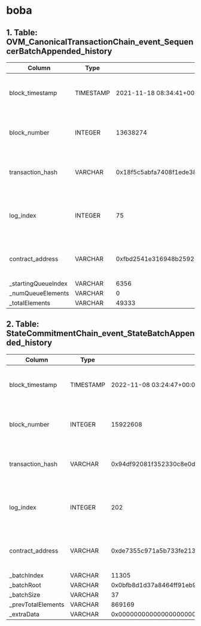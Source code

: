 # boba

## 1. Table: OVM\_CanonicalTransactionChain\_event\_SequencerBatchAppended\_history

| Column               | Type      | Example                                                            | Description                                                  |
| -------------------- | --------- | ------------------------------------------------------------------ | ------------------------------------------------------------ |
| block\_timestamp     | TIMESTAMP | 2021-11-18 08:34:41+00:00                                          | Timestamp of the block where this event was emitted          |
| block\_number        | INTEGER   | 13638274                                                           | The block number where this event was emitted                |
| transaction\_hash    | VARCHAR   | 0x18f5c5abfa7408f1ede389898e2702c9b75be7347b36dcf4a34bf95d9b3555e7 | Hash of the transactions in which this event was emitted     |
| log\_index           | INTEGER   | 75                                                                 | Integer of the log index position in the block of this event |
| contract\_address    | VARCHAR   | 0xfbd2541e316948b259264c02f370ed088e04c3db                         | Address of the contract that produced the log                |
| \_startingQueueIndex | VARCHAR   | 6356                                                               |                                                              |
| \_numQueueElements   | VARCHAR   | 0                                                                  |                                                              |
| \_totalElements      | VARCHAR   | 49333                                                              |                                                              |

## 2. Table: StateCommitmentChain\_event\_StateBatchAppended\_history

| Column              | Type      | Example                                                                                              | Description                                                  |
| ------------------- | --------- | ---------------------------------------------------------------------------------------------------- | ------------------------------------------------------------ |
| block\_timestamp    | TIMESTAMP | 2022-11-08 03:24:47+00:00                                                                            | Timestamp of the block where this event was emitted          |
| block\_number       | INTEGER   | 15922608                                                                                             | The block number where this event was emitted                |
| transaction\_hash   | VARCHAR   | 0x94df92081f352330c8e0d2ceb82dc6e5a0c2ab0dccc77104d1cf300f07fdeabd                                   | Hash of the transactions in which this event was emitted     |
| log\_index          | INTEGER   | 202                                                                                                  | Integer of the log index position in the block of this event |
| contract\_address   | VARCHAR   | 0xde7355c971a5b733fe2133753abd7e5441d441ec                                                           | Address of the contract that produced the log                |
| \_batchIndex        | VARCHAR   | 11305                                                                                                |                                                              |
| \_batchRoot         | VARCHAR   | 0x0bfb8d1d37a8464ff91eb9ebb38698fb969a0031e42cff5308eee5404cc5534c                                   |                                                              |
| \_batchSize         | VARCHAR   | 37                                                                                                   |                                                              |
| \_prevTotalElements | VARCHAR   | 869169                                                                                               |                                                              |
| \_extraData         | VARCHAR   | 0x000000000000000000000000000000000000000000000000000000006369cbff0000000000000000000000005558c63d5b |                                                              |
